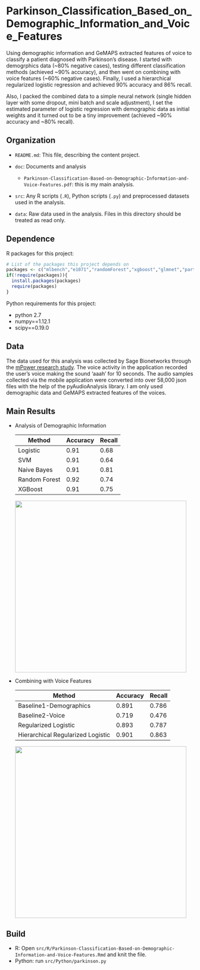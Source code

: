 # Parkinson_Classification_Based_on_Demographic_Information_and_Voice_Features

Using demographic information and GeMAPS extracted features of voice to classify a patient diagnosed with Parkinson’s disease. I started with demogrphics data (~80% negative cases), testing different classification methods (achieved ~90% accuracy), and then went on combining with voice features (~60% negative cases). Finally, I used a hierarchical regularized logistic regression and achieved 90% accuracy and 86% recall. 

Also, I packed the combined data to a simple neural network (single hidden layer with some dropout, mini batch and scale adjustment), I set the estimated parameter of logistic regression with demographic data as initial weights and it turned out to be a tiny improvement (achieved ~90% accuracy and ~80% recall).

## Organization

-   `README.md`: This file, describing the content project.

-   `doc`: Documents and analysis

    -   `Parkinson-Classification-Based-on-Demographic-Information-and-Voice-Features.pdf`: this is my main analysis.

-   `src`: Any R scripts (`.R`), Python scripts (`.py`) and preprocessed datasets used in the analysis.

-   `data`: Raw data used in the analysis. Files in this directory should be treated as read only.


## Dependence

R packages for this project:

```r
# List of the packages this project depends on
packages <- c("mlbench","e1071","randomForest","xgboost","glmnet","party","effects","ROCR")
if(!require(packages)){
  install.packages(packages)
  require(packages)
}
```

Python requirements for this project:

- python 2.7
- numpy==1.12.1
- scipy==0.19.0

## Data

The data used for this analysis was collected by Sage Bionetworks through the [mPower research study](https://www.ncbi.nlm.nih.gov/pmc/articles/PMC4776701/pdf/sdata201611.pdf). The voice activity in the application recorded the user’s voice making the sound ‘aaah’ for 10 seconds. The audio samples collected via the mobile application were converted into over 58,000 json files with the help of the pyAudioAnalysis library. I am only used demographic data and GeMAPS extracted features of the voices.

## Main Results

- Analysis of Demographic Information

    |Method|Accuracy|Recall|
    |---|---|---|
    |Logistic|0.91|0.68|
    |SVM|0.91|0.64|
    |Naive Bayes|0.91|0.81|
    |Random Forest|0.92|0.74|
    |XGBoost|0.91|0.75|
    
    <p align="left">
    <img width="460" src="https://github.com/xiaobw95/Parkinson_Classification_Based_on_Demographic_Information_and_Voice_Features/blob/master/src/R/importance.png">
    </p>
    
    
    
- Combining with Voice Features

    |Method|Accuracy|Recall|
    |---|---|---|
    |Baseline1-Demographics|0.891|0.786|
    |Baseline2-Voice|0.719|0.476|
    |Regularized Logistic|0.893|0.787|
    |Hierarchical Regularized Logistic|0.901|0.863|
    
    <p align="left">
    <img width="460" src="https://github.com/xiaobw95/Parkinson_Classification_Based_on_Demographic_Information_and_Voice_Features/blob/master/src/R/roc.png">
    </p>


## Build

- R: Open `src/R/Parkinson-Classification-Based-on-Demographic-Information-and-Voice-Features.Rmd` and knit the file.
- Python: run `src/Python/parkinson.py`
